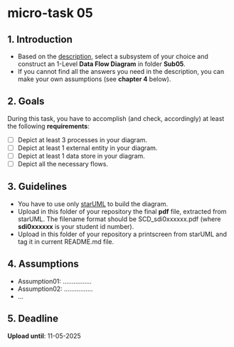 # micro-task 05
## 1. Introduction
* Based on the [description](https://www.britannica.com/science/human-body), select a subsystem of your choice and construct an 1-Level **Data Flow Diagram** in folder **Sub05**.
* If you cannot find all the answers you need in the description, you can make your own assumptions (see **chapter 4** below).

## 2. Goals
During this task, you have to accomplish (and check, accordingly) at least the following **requirements**:
- [ ] Depict at least 3 processes in your diagram.
- [ ] Depict at least 1 external entity in your diagram.
- [ ] Depict at least 1 data store in your diagram.
- [ ] Depict all the necessary flows.

## 3. Guidelines
* You have to use only [starUML](https://staruml.io) to build the diagram.
* Upload in this folder of your repository the final **pdf** file, extracted from starUML. The filename format should be SCD_sdi0xxxxxx.pdf (where **sdi0xxxxxx** is your student id number).
* Upload in this folder  of your repository a printscreen from starUML and tag it in current README.md file.


## 4. Assumptions
* Assumption01: ................
* Assumption02: ................
* ...

## 5. Deadline
**Upload until**: 11-05-2025
